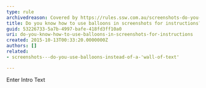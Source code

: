 ```yaml
---
type: rule
archivedreason: Covered by https://rules.ssw.com.au/screenshots-do-you-use-balloons-instead-of-a-wall-of-text (Checked by Andrew F and Tiago A)
title: Do you know how to use balloons in screenshots for instructions?
guid: 53226733-5a7b-4997-bafe-418fd3ff10a0
uri: do-you-know-how-to-use-balloons-in-screenshots-for-instructions
created: 2015-10-13T00:33:20.0000000Z
authors: []
related:
- screenshots---do-you-use-balloons-instead-of-a-'wall-of-text'

---
```



Enter Intro Text
<br><excerpt class='endintro'></excerpt><br>



